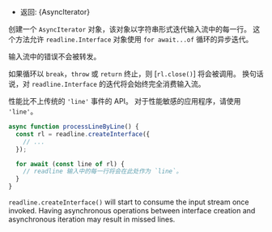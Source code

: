 <!-- YAML
added:
 - v11.4.0
 - v10.16.0
changes:
  - version:
     - v11.14.0
     - v10.17.0
    pr-url: https://github.com/nodejs/node/pull/26989
    description: Symbol.asyncIterator support is no longer experimental.
-->

* 返回: {AsyncIterator}

创建一个 `AsyncIterator` 对象，该对象以字符串形式迭代输入流中的每一行。 
这个方法允许 `readline.Interface` 对象使用 `for await...of` 循环的异步迭代。

输入流中的错误不会被转发。

如果循环以 `break`，`throw` 或 `return` 终止，则 [`rl.close()`] 将会被调用。 
换句话说，对 `readline.Interface` 的迭代将会始终完全消费输入流。

性能比不上传统的 `'line'` 事件的 API。 
对于性能敏感的应用程序，请使用 `'line'`。

```js
async function processLineByLine() {
  const rl = readline.createInterface({
    // ...
  });

  for await (const line of rl) {
    // readline 输入中的每一行将会在此处作为 `line`。
  }
}
```

`readline.createInterface()` will start to consume the input stream once
invoked. Having asynchronous operations between interface creation and
asynchronous iteration may result in missed lines.

